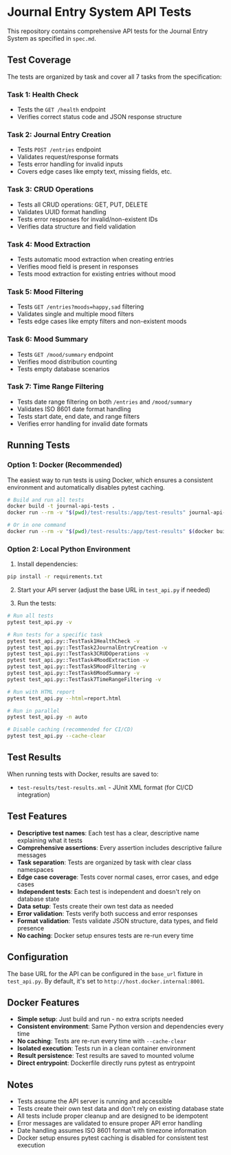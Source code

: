 # Journal Entry System API Tests

This repository contains comprehensive API tests for the Journal Entry System as specified in `spec.md`.

## Test Coverage

The tests are organized by task and cover all 7 tasks from the specification:

### Task 1: Health Check
- Tests the `GET /health` endpoint
- Verifies correct status code and JSON response structure

### Task 2: Journal Entry Creation
- Tests `POST /entries` endpoint
- Validates request/response formats
- Tests error handling for invalid inputs
- Covers edge cases like empty text, missing fields, etc.

### Task 3: CRUD Operations
- Tests all CRUD operations: GET, PUT, DELETE
- Validates UUID format handling
- Tests error responses for invalid/non-existent IDs
- Verifies data structure and field validation

### Task 4: Mood Extraction
- Tests automatic mood extraction when creating entries
- Verifies mood field is present in responses
- Tests mood extraction for existing entries without mood

### Task 5: Mood Filtering
- Tests `GET /entries?moods=happy,sad` filtering
- Validates single and multiple mood filters
- Tests edge cases like empty filters and non-existent moods

### Task 6: Mood Summary
- Tests `GET /mood/summary` endpoint
- Verifies mood distribution counting
- Tests empty database scenarios

### Task 7: Time Range Filtering
- Tests date range filtering on both `/entries` and `/mood/summary`
- Validates ISO 8601 date format handling
- Tests start date, end date, and range filters
- Verifies error handling for invalid date formats

## Running Tests

### Option 1: Docker (Recommended)

The easiest way to run tests is using Docker, which ensures a consistent environment and automatically disables pytest caching.

```bash
# Build and run all tests
docker build -t journal-api-tests .
docker run --rm -v "$(pwd)/test-results:/app/test-results" journal-api-tests

# Or in one command
docker run --rm -v "$(pwd)/test-results:/app/test-results" $(docker build -q .)
```

### Option 2: Local Python Environment

1. Install dependencies:
```bash
pip install -r requirements.txt
```

2. Start your API server (adjust the base URL in `test_api.py` if needed)

3. Run the tests:
```bash
# Run all tests
pytest test_api.py -v

# Run tests for a specific task
pytest test_api.py::TestTask1HealthCheck -v
pytest test_api.py::TestTask2JournalEntryCreation -v
pytest test_api.py::TestTask3CRUDOperations -v
pytest test_api.py::TestTask4MoodExtraction -v
pytest test_api.py::TestTask5MoodFiltering -v
pytest test_api.py::TestTask6MoodSummary -v
pytest test_api.py::TestTask7TimeRangeFiltering -v

# Run with HTML report
pytest test_api.py --html=report.html

# Run in parallel
pytest test_api.py -n auto

# Disable caching (recommended for CI/CD)
pytest test_api.py --cache-clear
```

## Test Results

When running tests with Docker, results are saved to:
- `test-results/test-results.xml` - JUnit XML format (for CI/CD integration)

## Test Features

- **Descriptive test names**: Each test has a clear, descriptive name explaining what it tests
- **Comprehensive assertions**: Every assertion includes descriptive failure messages
- **Task separation**: Tests are organized by task with clear class namespaces
- **Edge case coverage**: Tests cover normal cases, error cases, and edge cases
- **Independent tests**: Each test is independent and doesn't rely on database state
- **Data setup**: Tests create their own test data as needed
- **Error validation**: Tests verify both success and error responses
- **Format validation**: Tests validate JSON structure, data types, and field presence
- **No caching**: Docker setup ensures tests are re-run every time

## Configuration

The base URL for the API can be configured in the `base_url` fixture in `test_api.py`. By default, it's set to `http://host.docker.internal:8001`.

## Docker Features

- **Simple setup**: Just build and run - no extra scripts needed
- **Consistent environment**: Same Python version and dependencies every time
- **No caching**: Tests are re-run every time with `--cache-clear`
- **Isolated execution**: Tests run in a clean container environment
- **Result persistence**: Test results are saved to mounted volume
- **Direct entrypoint**: Dockerfile directly runs pytest as entrypoint

## Notes

- Tests assume the API server is running and accessible
- Tests create their own test data and don't rely on existing database state
- All tests include proper cleanup and are designed to be idempotent
- Error messages are validated to ensure proper API error handling
- Date handling assumes ISO 8601 format with timezone information
- Docker setup ensures pytest caching is disabled for consistent test execution 